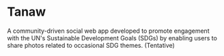 # Tanaw
A community-driven social web app developed to promote engagement with the UN's Sustainable Development Goals (SDGs) by enabling users to share photos related to occasional SDG themes. (Tentative)
